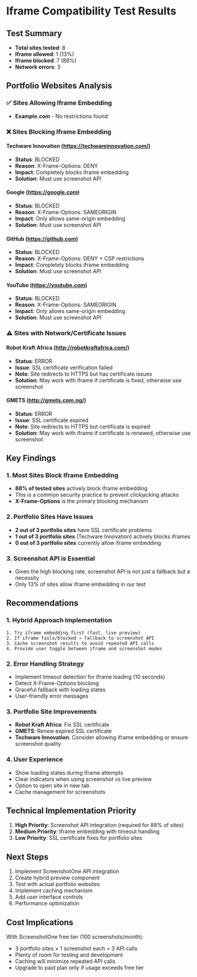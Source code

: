 # Iframe Compatibility Test Results

## Test Summary
- **Total sites tested**: 8
- **Iframe allowed**: 1 (13%)
- **Iframe blocked**: 7 (88%)
- **Network errors**: 3

## Portfolio Websites Analysis

### ✅ Sites Allowing Iframe Embedding
- **Example.com** - No restrictions found

### ❌ Sites Blocking Iframe Embedding

#### Techware Innovation (https://techwareinnovation.com/)
- **Status**: BLOCKED
- **Reason**: X-Frame-Options: DENY
- **Impact**: Completely blocks iframe embedding
- **Solution**: Must use screenshot API

#### Google (https://google.com)
- **Status**: BLOCKED  
- **Reason**: X-Frame-Options: SAMEORIGIN
- **Impact**: Only allows same-origin embedding
- **Solution**: Must use screenshot API

#### GitHub (https://github.com)
- **Status**: BLOCKED
- **Reason**: X-Frame-Options: DENY + CSP restrictions
- **Impact**: Completely blocks iframe embedding
- **Solution**: Must use screenshot API

#### YouTube (https://youtube.com)
- **Status**: BLOCKED
- **Reason**: X-Frame-Options: SAMEORIGIN
- **Impact**: Only allows same-origin embedding
- **Solution**: Must use screenshot API

### ⚠️ Sites with Network/Certificate Issues

#### Robot Kraft Africa (http://robotkraftafrica.com/)
- **Status**: ERROR
- **Issue**: SSL certificate verification failed
- **Note**: Site redirects to HTTPS but has certificate issues
- **Solution**: May work with iframe if certificate is fixed, otherwise use screenshot

#### GMETS (http://gmets.com.ng/)
- **Status**: ERROR
- **Issue**: SSL certificate expired
- **Note**: Site redirects to HTTPS but certificate is expired
- **Solution**: May work with iframe if certificate is renewed, otherwise use screenshot

## Key Findings

### 1. Most Sites Block Iframe Embedding
- **88% of tested sites** actively block iframe embedding
- This is a common security practice to prevent clickjacking attacks
- **X-Frame-Options** is the primary blocking mechanism

### 2. Portfolio Sites Have Issues
- **2 out of 3 portfolio sites** have SSL certificate problems
- **1 out of 3 portfolio sites** (Techware Innovation) actively blocks iframes
- **0 out of 3 portfolio sites** currently allow iframe embedding

### 3. Screenshot API is Essential
- Given the high blocking rate, screenshot API is not just a fallback but a necessity
- Only 13% of sites allow iframe embedding in our test

## Recommendations

### 1. Hybrid Approach Implementation
```
1. Try iframe embedding first (fast, live preview)
2. If iframe fails/blocked → fallback to screenshot API
3. Cache screenshot results to avoid repeated API calls
4. Provide user toggle between iframe and screenshot modes
```

### 2. Error Handling Strategy
- Implement timeout detection for iframe loading (10 seconds)
- Detect X-Frame-Options blocking
- Graceful fallback with loading states
- User-friendly error messages

### 3. Portfolio Site Improvements
- **Robot Kraft Africa**: Fix SSL certificate
- **GMETS**: Renew expired SSL certificate  
- **Techware Innovation**: Consider allowing iframe embedding or ensure screenshot quality

### 4. User Experience
- Show loading states during iframe attempts
- Clear indicators when using screenshot vs live preview
- Option to open site in new tab
- Cache management for screenshots

## Technical Implementation Priority

1. **High Priority**: Screenshot API integration (required for 88% of sites)
2. **Medium Priority**: Iframe embedding with timeout handling
3. **Low Priority**: SSL certificate fixes for portfolio sites

## Next Steps

1. Implement ScreenshotOne API integration
2. Create hybrid preview component
3. Test with actual portfolio websites
4. Implement caching mechanism
5. Add user interface controls
6. Performance optimization

## Cost Implications

With ScreenshotOne free tier (100 screenshots/month):
- 3 portfolio sites × 1 screenshot each = 3 API calls
- Plenty of room for testing and development
- Caching will minimize repeated API calls
- Upgrade to paid plan only if usage exceeds free tier
